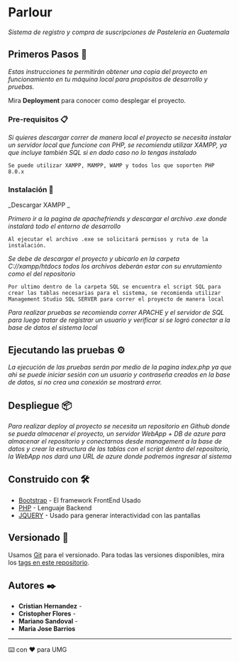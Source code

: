 # Parlour

_Sistema de registro y compra de suscripciones de Pastelería en Guatemala_

## Primeros Pasos 🚀

_Estas instrucciones te permitirán obtener una copia del proyecto en funcionamiento en tu máquina local para propósitos de desarrollo y pruebas._

Mira **Deployment** para conocer como desplegar el proyecto.


### Pre-requisitos 📋

_Si quieres descargar correr de manera local el proyecto se necesita instalar un servidor local que funcione con PHP,
se recomienda utilizar XAMPP, ya que incluye también SQL si en dado caso no lo tengas instalado_

```
Se puede utilizar XAMPP, MAMPP, WAMP y todos los que soporten PHP 8.0.x
```

### Instalación 🔧

_Descargar XAMPP _

_Primero ir a la pagina de apachefriends y descargar el archivo .exe donde instalará todo el entorno de desarrollo_

```
Al ejecutar el archivo .exe se solicitará permisos y ruta de la instalación.
```

_Se debe de descargar el proyecto y ubicarlo en la carpeta C://xampp/htdocs todos los archivos deberán estar con su enrutamiento como el del repositorio_

```
Por ultimo dentro de la carpeta SQL se encuentra el script SQL para crear las tablas necesarias para el sistema, se recomienda utilizar Management Studio SQL SERVER para correr el proyecto de manera local
```

_Para realizar pruebas se recomienda correr APACHE y el servidor de SQL para luego tratar de registrar un usuario y verificar si se logró conectar a la base de datos el sistema local_

## Ejecutando las pruebas ⚙️

_La ejecución de las pruebas serán por medio de la pagina index.php ya que ahi se puede iniciar sesión con un usuario y contraseña creados en la base de datos, si no crea una conexión se mostrará error._



## Despliegue 📦

_Para realizar deploy al proyecto se necesita un repositorio en Github donde se pueda almacenar el proyecto, un servidor WebApp + DB de azure para almacenar el repositorio y conectarnos desde management a la base de datos y crear la estructura de las tablas con el script dentro del repositorio, la WebApp nos dará una URL de azure donde podremos ingresar al sistema_

## Construido con 🛠️


* [Bootstrap](https://getbootstrap.com/) - El framework FrontEnd Usado
* [PHP](https://www.php.net/) - Lenguaje Backend
* [JQUERY](https://jquery.com/) - Usado para generar interactividad con las pantallas 



## Versionado 📌

Usamos [Git](https://git-scm.com/) para el versionado. Para todas las versiones disponibles, mira los [tags en este repositorio](https://github.com/Crigerprogrammer/Parlour/tags).

## Autores ✒️

* **Cristian Hernandez** - 
* **Cristopher Flores** - 
* **Mariano Sandoval** -
* **Maria Jose Barrios**


---
⌨️ con ❤️ para UMG
